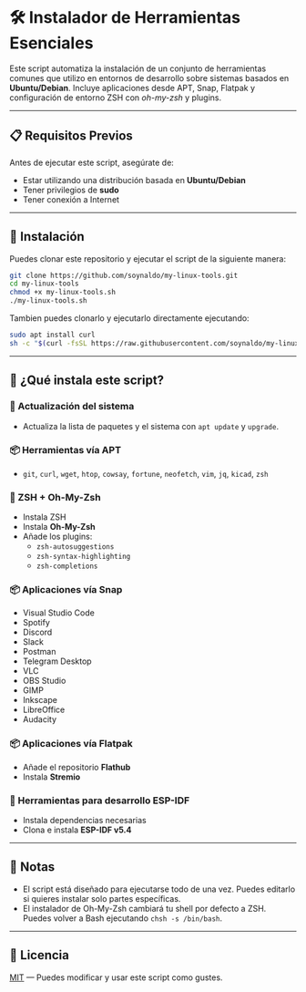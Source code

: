 # 🛠️ Instalador de Herramientas Esenciales

Este script automatiza la instalación de un conjunto de herramientas comunes que utilizo en entornos de desarrollo sobre sistemas basados en **Ubuntu/Debian**. Incluye aplicaciones desde APT, Snap, Flatpak y configuración de entorno ZSH con *oh-my-zsh* y plugins.

---

## 📋 Requisitos Previos

Antes de ejecutar este script, asegúrate de:

- Estar utilizando una distribución basada en **Ubuntu/Debian**
- Tener privilegios de **sudo**
- Tener conexión a Internet

---

## 🚀 Instalación

Puedes clonar este repositorio y ejecutar el script de la siguiente manera:

```bash
git clone https://github.com/soynaldo/my-linux-tools.git
cd my-linux-tools
chmod +x my-linux-tools.sh
./my-linux-tools.sh
```


Tambien puedes clonarlo y ejecutarlo directamente ejecutando:

```bash
sudo apt install curl
sh -c "$(curl -fsSL https://raw.githubusercontent.com/soynaldo/my-linux-tools/master/linux_tools.sh)"
```

---


## 🧰 ¿Qué instala este script?

### 🔄 Actualización del sistema
- Actualiza la lista de paquetes y el sistema con `apt update` y `upgrade`.

### 📦 Herramientas vía APT
- `git`, `curl`, `wget`, `htop`, `cowsay`, `fortune`, `neofetch`, `vim`, `jq`, `kicad`, `zsh`

### 🐚 ZSH + Oh-My-Zsh
- Instala ZSH
- Instala **Oh-My-Zsh**
- Añade los plugins:
  - `zsh-autosuggestions`
  - `zsh-syntax-highlighting`
  - `zsh-completions`

### 📦 Aplicaciones vía Snap
- Visual Studio Code
- Spotify
- Discord
- Slack
- Postman
- Telegram Desktop
- VLC
- OBS Studio
- GIMP
- Inkscape
- LibreOffice
- Audacity

### 📦 Aplicaciones vía Flatpak
- Añade el repositorio **Flathub**
- Instala **Stremio**

### 🧠 Herramientas para desarrollo ESP-IDF
- Instala dependencias necesarias
- Clona e instala **ESP-IDF v5.4**

---

## 📝 Notas

- El script está diseñado para ejecutarse todo de una vez. Puedes editarlo si quieres instalar solo partes específicas.
- El instalador de Oh-My-Zsh cambiará tu shell por defecto a ZSH. Puedes volver a Bash ejecutando `chsh -s /bin/bash`.

---

## 📄 Licencia

[MIT](LICENSE) — Puedes modificar y usar este script como gustes.